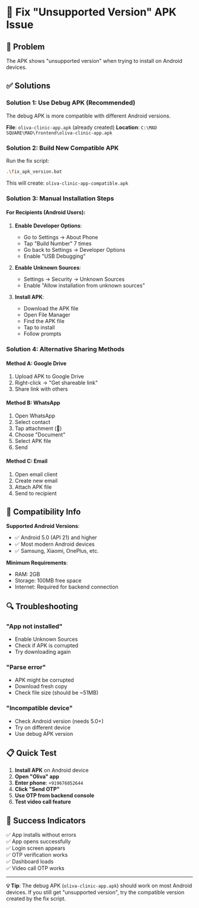 # 🔧 Fix "Unsupported Version" APK Issue

## 🚨 Problem
The APK shows "unsupported version" when trying to install on Android devices.

## ✅ Solutions

### **Solution 1: Use Debug APK (Recommended)**
The debug APK is more compatible with different Android versions.

**File**: `oliva-clinic-app.apk` (already created)
**Location**: `C:\MAD SQUARE\MAD\frontend\oliva-clinic-app.apk`

### **Solution 2: Build New Compatible APK**
Run the fix script:
```bash
.\fix_apk_version.bat
```

This will create: `oliva-clinic-app-compatible.apk`

### **Solution 3: Manual Installation Steps**

#### **For Recipients (Android Users)**:

1. **Enable Developer Options**:
   - Go to Settings → About Phone
   - Tap "Build Number" 7 times
   - Go back to Settings → Developer Options
   - Enable "USB Debugging"

2. **Enable Unknown Sources**:
   - Settings → Security → Unknown Sources
   - Enable "Allow installation from unknown sources"

3. **Install APK**:
   - Download the APK file
   - Open File Manager
   - Find the APK file
   - Tap to install
   - Follow prompts

### **Solution 4: Alternative Sharing Methods**

#### **Method A: Google Drive**
1. Upload APK to Google Drive
2. Right-click → "Get shareable link"
3. Share link with others

#### **Method B: WhatsApp**
1. Open WhatsApp
2. Select contact
3. Tap attachment (📎)
4. Choose "Document"
5. Select APK file
6. Send

#### **Method C: Email**
1. Open email client
2. Create new email
3. Attach APK file
4. Send to recipient

## 📱 Compatibility Info

**Supported Android Versions**:
- ✅ Android 5.0 (API 21) and higher
- ✅ Most modern Android devices
- ✅ Samsung, Xiaomi, OnePlus, etc.

**Minimum Requirements**:
- RAM: 2GB
- Storage: 100MB free space
- Internet: Required for backend connection

## 🔍 Troubleshooting

### **"App not installed"**
- Enable Unknown Sources
- Check if APK is corrupted
- Try downloading again

### **"Parse error"**
- APK might be corrupted
- Download fresh copy
- Check file size (should be ~51MB)

### **"Incompatible device"**
- Check Android version (needs 5.0+)
- Try on different device
- Use debug APK version

## 📋 Quick Test

1. **Install APK** on Android device
2. **Open "Oliva" app**
3. **Enter phone**: `+919676052644`
4. **Click "Send OTP"**
5. **Use OTP from backend console**
6. **Test video call feature**

## 🎯 Success Indicators

✅ App installs without errors  
✅ App opens successfully  
✅ Login screen appears  
✅ OTP verification works  
✅ Dashboard loads  
✅ Video call OTP works  

---

**💡 Tip**: The debug APK (`oliva-clinic-app.apk`) should work on most Android devices. If you still get "unsupported version", try the compatible version created by the fix script. 